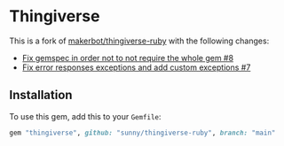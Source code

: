 # Thingiverse

This is a fork of [makerbot/thingiverse-ruby](https://github.com/makerbot/thingiverse-ruby)
with the following changes:

- [Fix gemspec in order not to not require the whole gem #8](https://github.com/makerbot/thingiverse-ruby/pull/8)
- [Fix error responses exceptions and add custom exceptions #7](https://github.com/makerbot/thingiverse-ruby/pull/7)

## Installation

To use this gem, add this to your `Gemfile`:

```rb
gem "thingiverse", github: "sunny/thingiverse-ruby", branch: "main"
```
